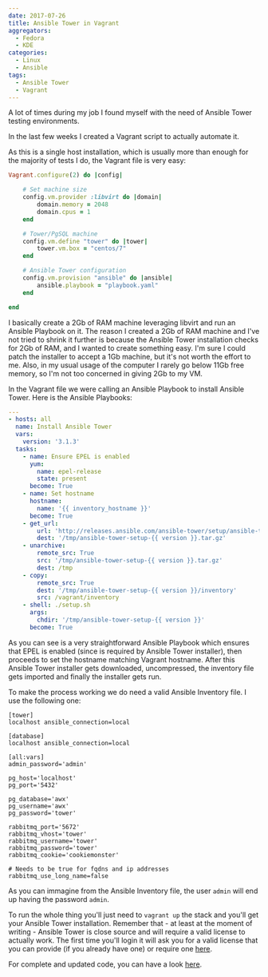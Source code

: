 ```yaml
---
date: 2017-07-26
title: Ansible Tower in Vagrant
aggregators:
  - Fedora
  - KDE
categories:
  - Linux
  - Ansible
tags:
  - Ansible Tower
  - Vagrant
---
```


A lot of times during my job I found myself with the need of Ansible Tower testing environments.

In the last few weeks I created a Vagrant script to actually automate it.

As this is a single host installation, which is usually more than enough for the majority of tests I do, the Vagrant file is very easy:

~~~ruby
Vagrant.configure(2) do |config|

    # Set machine size
    config.vm.provider :libvirt do |domain|
        domain.memory = 2048
        domain.cpus = 1
    end

    # Tower/PgSQL machine
    config.vm.define "tower" do |tower|
        tower.vm.box = "centos/7"
    end

    # Ansible Tower configuration
    config.vm.provision "ansible" do |ansible|
        ansible.playbook = "playbook.yaml"
    end

end
~~~

I basically create a 2Gb of RAM machine leveraging libvirt and run an Ansible Playbook on it.
The reason I created a 2Gb of RAM machine and I've not tried to shrink it further is because the Ansible Tower installation checks for 2Gb of RAM, and I wanted to create something easy.
I'm sure I could patch the installer to accept a 1Gb machine, but it's not worth the effort to me. Also, in my usual usage of the computer I rarely go below 11Gb free memory, so I'm not too concerned in giving 2Gb to my VM.

In the Vagrant file we were calling an Ansible Playbook to install Ansible Tower.
Here is the Ansible Playbooks:

~~~yaml
---
- hosts: all
  name: Install Ansible Tower
  vars:
    version: '3.1.3'
  tasks:
    - name: Ensure EPEL is enabled
      yum:
        name: epel-release
        state: present
      become: True
    - name: Set hostname
      hostname:
        name: '{{ inventory_hostname }}' 
      become: True
    - get_url:
        url: 'http://releases.ansible.com/ansible-tower/setup/ansible-tower-setup-{{ version }}.tar.gz'
        dest: '/tmp/ansible-tower-setup-{{ version }}.tar.gz'
    - unarchive:
        remote_src: True
        src: '/tmp/ansible-tower-setup-{{ version }}.tar.gz'
        dest: /tmp
    - copy:
        remote_src: True
        dest: '/tmp/ansible-tower-setup-{{ version }}/inventory'
        src: /vagrant/inventory
    - shell: ./setup.sh
      args:
        chdir: '/tmp/ansible-tower-setup-{{ version }}'
      become: True
~~~

As you can see is a very straightforward Ansible Playbook which ensures that EPEL is enabled (since is required by Ansible Tower installer), then proceeds to set the hostname matching Vagrant hostname.
After this Ansible Tower installer gets downloaded, uncompressed, the inventory file gets imported and finally the installer gets run.

To make the process working we do need a valid Ansible Inventory file.
I use the following one:

~~~
[tower]
localhost ansible_connection=local

[database]
localhost ansible_connection=local

[all:vars]
admin_password='admin'

pg_host='localhost'
pg_port='5432'

pg_database='awx'
pg_username='awx'
pg_password='tower'

rabbitmq_port='5672'
rabbitmq_vhost='tower'
rabbitmq_username='tower'
rabbitmq_password='tower'
rabbitmq_cookie='cookiemonster'

# Needs to be true for fqdns and ip addresses
rabbitmq_use_long_name=false
~~~

As you can immagine from the Ansible Inventory file, the user `admin` will end up having the password `admin`.

To run the whole thing you'll just need to `vagrant up` the stack and you'll get your Ansible Tower installation.
Remember that - at least at the moment of writing - Ansible Tower is close source and will require a valid license to actually work.
The first time you'll login it will ask you for a valid license that you can provide (if you already have one) or require one [here](https://www.ansible.com/license).

For complete and updated code, you can have a look [here](https://github.com/Fale/vagrant/tree/master/tower-single).
